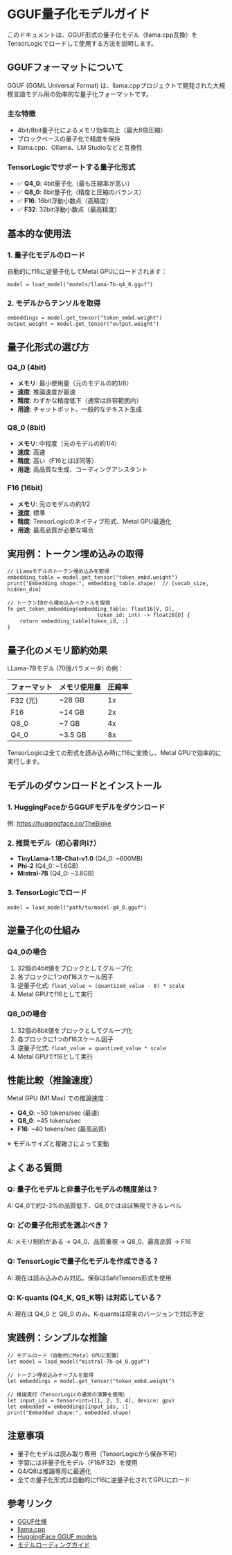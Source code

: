 # GGUF量子化モデルガイド

このドキュメントは、GGUF形式の量子化モデル（llama.cpp互換）をTensorLogicでロードして使用する方法を説明します。

## GGUFフォーマットについて

GGUF (GGML Universal Format) は、llama.cppプロジェクトで開発された大規模言語モデル用の効率的な量子化フォーマットです。

### 主な特徴

- 4bit/8bit量子化によるメモリ効率向上（最大8倍圧縮）
- ブロックベースの量子化で精度を保持
- llama.cpp、Ollama、LM Studioなどと互換性

### TensorLogicでサポートする量子化形式

- ✅ **Q4_0**: 4bit量子化（最も圧縮率が高い）
- ✅ **Q8_0**: 8bit量子化（精度と圧縮のバランス）
- ✅ **F16**: 16bit浮動小数点（高精度）
- ✅ **F32**: 32bit浮動小数点（最高精度）

## 基本的な使用法

### 1. 量子化モデルのロード

自動的にf16に逆量子化してMetal GPUにロードされます：

```tensorlogic
model = load_model("models/llama-7b-q4_0.gguf")
```

### 2. モデルからテンソルを取得

```tensorlogic
embeddings = model.get_tensor("token_embd.weight")
output_weight = model.get_tensor("output.weight")
```

## 量子化形式の選び方

### Q4_0 (4bit)

- **メモリ**: 最小使用量（元のモデルの約1/8）
- **速度**: 推論速度が最速
- **精度**: わずかな精度低下（通常は許容範囲内）
- **用途**: チャットボット、一般的なテキスト生成

### Q8_0 (8bit)

- **メモリ**: 中程度（元のモデルの約1/4）
- **速度**: 高速
- **精度**: 高い（F16とほぼ同等）
- **用途**: 高品質な生成、コーディングアシスタント

### F16 (16bit)

- **メモリ**: 元のモデルの約1/2
- **速度**: 標準
- **精度**: TensorLogicのネイティブ形式、Metal GPU最適化
- **用途**: 最高品質が必要な場合

## 実用例：トークン埋め込みの取得

```tensorlogic
// LLamaモデルのトークン埋め込みを取得
embedding_table = model.get_tensor("token_embd.weight")
print("Embedding shape:", embedding_table.shape)  // [vocab_size, hidden_dim]

// トークンIDから埋め込みベクトルを取得
fn get_token_embedding(embedding_table: float16[V, D],
                             token_id: int) -> float16[D] {
    return embedding_table[token_id, :]
}
```

## 量子化のメモリ節約効果

LLama-7Bモデル (70億パラメータ) の例：

| フォーマット | メモリ使用量 | 圧縮率 |
|------------|------------|--------|
| F32 (元)   | ~28 GB     | 1x     |
| F16        | ~14 GB     | 2x     |
| Q8_0       | ~7 GB      | 4x     |
| Q4_0       | ~3.5 GB    | 8x     |

TensorLogicは全ての形式を読み込み時にf16に変換し、Metal GPUで効率的に実行します。

## モデルのダウンロードとインストール

### 1. HuggingFaceからGGUFモデルをダウンロード

例: https://huggingface.co/TheBloke

### 2. 推奨モデル（初心者向け）

- **TinyLlama-1.1B-Chat-v1.0** (Q4_0: ~600MB)
- **Phi-2** (Q4_0: ~1.6GB)
- **Mistral-7B** (Q4_0: ~3.8GB)

### 3. TensorLogicでロード

```tensorlogic
model = load_model("path/to/model-q4_0.gguf")
```

## 逆量子化の仕組み

### Q4_0の場合

1. 32個の4bit値をブロックとしてグループ化
2. 各ブロックに1つのf16スケール因子
3. 逆量子化式: `float_value = (quantized_value - 8) * scale`
4. Metal GPUでf16として実行

### Q8_0の場合

1. 32個の8bit値をブロックとしてグループ化
2. 各ブロックに1つのf16スケール因子
3. 逆量子化式: `float_value = quantized_value * scale`
4. Metal GPUでf16として実行

## 性能比較（推論速度）

Metal GPU (M1 Max) での推論速度：

- **Q4_0**: ~50 tokens/sec (最速)
- **Q8_0**: ~45 tokens/sec
- **F16**: ~40 tokens/sec (最高品質)

※ モデルサイズと複雑さによって変動

## よくある質問

### Q: 量子化モデルと非量子化モデルの精度差は？

A: Q4_0で約2-3%の品質低下、Q8_0ではほぼ無視できるレベル

### Q: どの量子化形式を選ぶべき？

A: メモリ制約がある → Q4_0、品質重視 → Q8_0、最高品質 → F16

### Q: TensorLogicで量子化モデルを作成できる？

A: 現在は読み込みのみ対応。保存はSafeTensors形式を使用

### Q: K-quants (Q4_K, Q5_K等) は対応している？

A: 現在は Q4_0 と Q8_0 のみ。K-quantsは将来のバージョンで対応予定

## 実践例：シンプルな推論

```tensorlogic
// モデルロード（自動的にMetal GPUに配置）
let model = load_model("mistral-7b-q4_0.gguf")

// トークン埋め込みテーブルを取得
let embeddings = model.get_tensor("token_embd.weight")

// 推論実行（TensorLogicの通常の演算を使用）
let input_ids = tensor<int>([1, 2, 3, 4], device: gpu)
let embedded = embeddings[input_ids, :]
print("Embedded shape:", embedded.shape)
```

## 注意事項

- 量子化モデルは読み取り専用（TensorLogicから保存不可）
- 学習には非量子化モデル（F16/F32）を使用
- Q4/Q8は推論専用に最適化
- 全ての量子化形式は自動的にf16に逆量子化されてGPUにロード

## 参考リンク

- [GGUF仕様](https://github.com/ggerganov/ggml/blob/master/docs/gguf.md)
- [llama.cpp](https://github.com/ggerganov/llama.cpp)
- [HuggingFace GGUF models](https://huggingface.co/TheBloke)
- [モデルローディングガイド](model_loading.md)

